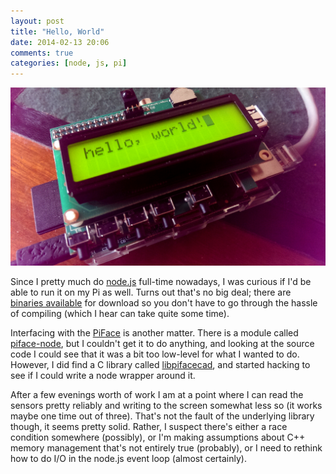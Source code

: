 ```yaml
---
layout: post
title: "Hello, World"
date: 2014-02-13 20:06
comments: true
categories: [node, js, pi]
---
```


![](/media/images/helloworld.jpg)

Since I pretty much do [node.js][node] full-time nowadays, I was
curious if I'd be able to run it on my Pi as well. Turns out that's no
big deal; there are [binaries available][binaries] for download so you
don't have to go through the hassle of compiling (which I hear can
take quite some time).

Interfacing with the [PiFace][piface] is another matter. There is a
module called [piface-node][piface-node], but I couldn't get it to do
anything, and looking at the source code I could see that it was a bit
too low-level for what I wanted to do. However, I did find a C library
called [libpifacecad][libpifacecad], and started hacking to see if I
could write a node wrapper around it.

After a few evenings worth of work I am at a point where I can read
the sensors pretty reliably and writing to the screen somewhat less so
(it works maybe one time out of three). That's not the fault of the
underlying library though, it seems pretty solid. Rather, I suspect
there's either a race condition somewhere (possibly), or I'm making
assumptions about C++ memory management that's not entirely true
(probably), or I need to rethink how to do I/O in the node.js event
loop (almost certainly). 

[node]:http://nodejs.org
[binaries]:http://nodejs.org/dist/
[piface]:http://www.piface.org.uk/
[piface-node]:https://www.npmjs.org/package/piface-node
[libpifacecad]:https://github.com/piface/libpifacecad
